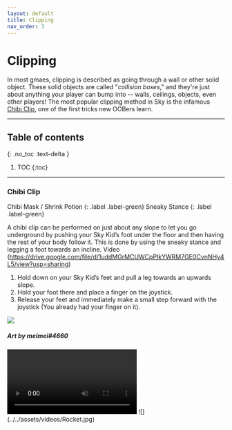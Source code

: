```yaml
---
layout: default
title: Clipping
nav_order: 3
---
```


# Clipping
In most gmaes, clipping is described as going through a wall or other solid object. These solid objects are called "*collision boxes*," and they're just about anything your player can bump into -- walls, ceilings, objects, even other players! The most popular clipping method in Sky is the infamous [Chibi Clip](#chibi-clip), one of the first tricks new OOBers learn.

---

## Table of contents
{: .no_toc .text-delta }

1. TOC
{:toc}

---

### [](#chibi-clip)Chibi Clip
Chibi Mask / Shrink Potion
{: .label .label-green}
Sneaky Stance
{: .label .label-green}

A chibi clip can be performed on just about any slope to let you go underground by pushing your Sky Kid’s foot under the floor and then having the rest of your body follow it. This is done by using the sneaky stance and legging a foot towards an incline. Video (https://drive.google.com/file/d/1uddMGrMCUWCpPIkYWRM7GE0CvnNHy4L5/view?usp=sharing)

1. Hold down on your Sky Kid’s feet and pull a leg towards an upwards slope.
1. Hold your foot there and place a finger on the joystick.
1. Release your feet and immediately make a small step forward with the joystick (You already had your finger on it).

![](../../assets/images/chibiclip.jpg)
##### Art by meimei#4660

<video>
    <source src="https://drive.google.com/file/d/1uAXlxX8XyvZa3KPZqBLkliKMzbGlhYm-/view?usp=sharing"
            type="video/mp4">
</video>
![](../../assets/videos/Rocket.jpg)